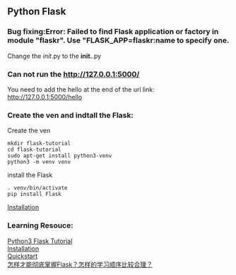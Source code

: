 ## Python Flask

### Bug fixing:Error: Failed to find Flask application or factory in module "flaskr". Use "FLASK_APP=flaskr:name to specify one.

Change the _init_.py to the __init.__.py

### Can not run the http://127.0.0.1:5000/

You need to add the hello at the end of the url link:
http://127.0.0.1:5000/hello

### Create the ven and indtall the Flask:
Create the ven
```
mkdir flask-tutorial
cd flask-tutorial
sudo apt-get install python3-venv
python3 -m venv venv
```
install the Flask
```
. venv/bin/activate
pip install Flask
```
[Installation](https://flask.palletsprojects.com/en/1.1.x/installation/)  

### Learning Resouce: 
[Python3 Flask Tutorial](https://flask.palletsprojects.com/en/1.1.x/tutorial/#tutorial)  
[Installation](https://flask.palletsprojects.com/en/1.1.x/installation/#installation)  
[Quickstart](https://flask.palletsprojects.com/en/1.1.x/quickstart/#quickstarthttps://flask.palletsprojects.com/en/1.1.x/quickstart/#quickstart)  
[怎样才能彻底掌握Flask？怎样的学习顺序比较合理？](https://www.zhihu.com/question/20135205)  
